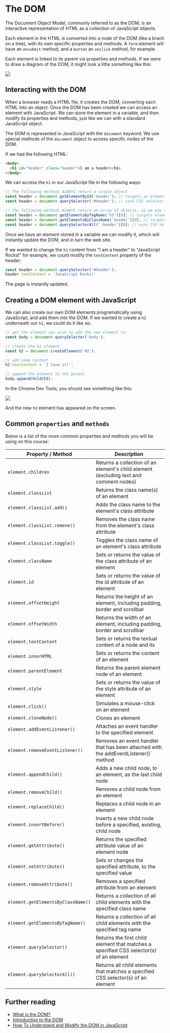 # The DOM

The Document Object Model, commonly referred to as the DOM, is an interactive representation of HTML as a collection of JavaScript objects.

Each element in the HTML is converted into a node of the DOM (like a brach on a tree), with its own specific properties and methods. A `form` element will have an `onsubmit` method, and a `button` an `onclick` method, for example.

Each element is linked to its parent via properties and methods. If we were to draw a diagram of the DOM, it might look a little something like this:

![](https://cloud.githubusercontent.com/assets/40461/8267269/558bf840-1751-11e5-8127-12c6e5c34041.png)

## Interacting with the DOM

When a browser reads a HTML file, it creates the DOM, converting each HTML into an object. Once the DOM has been created we can access an element with JavaScript. We can store the element in a variable, and then modify its properties and methods, just like we can with a standard JavaScript object.

The DOM is represented in JavaScript with the `document` keyword. We use special methods of the `document` object to access specific nodes of the DOM.

If we had the following HTML:

```html
<body>
  <h1 id="header" class="header">I am a header</h1>
</body>
```

We can access the `h1` in our JavaScript file in the following ways:

```js
// The following methods ALWAYS return a single object
const header = document.getElementById('header'); // targets an element by its id
const header = document.querySelector('#header'); // uses CSS selector syntax

// The following methods ALWAYS return an array of objects, so we use [0] to get the first one
const header = document.getElementsByTagName('h1')[0]; // targets elements by their tag
const header = document.getElementsByClassName('header')[0]; // targets elements by the class
const header = document.querySelectorAll('.header')[0]; // uses CSS selector syntax
```

Once we have an element stored in a variable we can modify it, which will instantly update the DOM, and in turn the web site.

If we wanted to change the `h1` content from "I am a header" to "JavaScript Rocks!" for example, we could modify the `textContent` property of the header:

```js
const header = document.querySelector('#header');
header.textContent = 'JavaScript Rocks!'
```

The page is instantly updated.

## Creating a DOM element with JavaScript

We can also create our own DOM elements programatically using JavaScript, and add them into the DOM. If we wanted to create a `h2` underneath our `h1`, we could do it like so:

```js
// get the element you wish to add the new element to
const body = document.querySelector('body');

// create the h2 element
const h2 = document.createElement('H2');

// add some content
h2.textContent = 'I love it!';

// append the element to the parent
body.appendChild(h2);
```

In the Chrome Dev Tools, you should see something like this:

![](https://user-images.githubusercontent.com/3531085/35640472-26206478-06b5-11e8-972a-1e2ac158e647.png)

And the new `h2` element has appeared on the screen.

## Common `properties` and `methods`

Below is a list of the more common properties and methods you will be using on this course:

| **Property / Method** | **Description** |
|-----------------------|-----------------|
| `element.children` | Returns a collection of an element's child element (excluding text and comment nodes)
| `element.classList` | Returns the class name(s) of an element
| `element.classList.add()` | Adds the class name to the element's class attribute
| `element.classList.remove()` | Removes the class name from the element's class attribute
| `element.classList.toggle()` | Toggles the class name of an element's class attribute
| `element.className`	| Sets or returns the value of the class attribute of an element
| `element.id` | Sets or returns the value of the id attribute of an element
| `element.offsetHeight` | Returns the height of an element, including padding, border and scrollbar
| `element.offsetWidth` | Returns the width of an element, including padding, border and scrollbar
| `element.textContent` | Sets or returns the textual content of a node and its | descendants
| `element.innerHTML` | Sets or returns the content of an element
| `element.parentElement` | Returns the parent element node of an element
| `element.style` | Sets or returns the value of the style attribute of an element
| `element.click()` | Simulates a mouse-click on an element
| `element.cloneNode()` | Clones an element
| `element.addEventListener()` | Attaches an event handler to the specified element
| `element.removeEventListener()` | Removes an event handler that has been attached with the addEventListener()` method
| `element.appendChild()`	| Adds a new child node, to an element, as the last child node
| `element.removeChild()` | Removes a child node from an element
| `element.replaceChild()` | Replaces a child node in an element
| `element.insertBefore()` | Inserts a new child node before a specified, existing, child node
| `element.getAttribute()` | Returns the specified attribute value of an element node
| `element.setAttribute()` | Sets or changes the specified attribute, to the specified value
| `element.removeAttribute()` | Removes a specified attribute from an element
| `element.getElementsByClassName()` |Returns a collection of all child elements with the specified class name
| `element.getElementsByTagName()` | Returns a collection of all child elements with the specified tag name
| `element.querySelector()` | Returns the first child element that matches a specified CSS selector(s)` of an element
| `element.querySelectorAll()` | Returns all child elements that matches a specified CSS selector(s) of an element

## Further reading

- [What is the DOM?](https://css-tricks.com/dom/)
- [Introduction to the DOM](https://developer.mozilla.org/en-US/docs/Web/API/Document_Object_Model/Introduction)
- [How To Understand and Modify the DOM in JavaScript](https://www.digitalocean.com/community/tutorials/introduction-to-the-dom)
